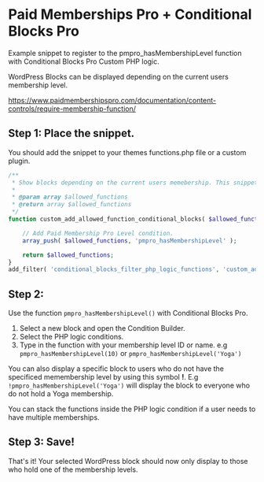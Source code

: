 # Paid Memberships Pro + Conditional Blocks Pro

Example snippet to register to the pmpro_hasMembershipLevel function with Conditional Blocks Pro Custom PHP logic.

WordPress Blocks can be displayed depending on the current users membership level.

https://www.paidmembershipspro.com/documentation/content-controls/require-membership-function/


## Step 1: Place the snippet.

You should add the snippet to your themes functions.php file or a custom plugin.

``` php
/**
 * Show blocks depending on the current users memebership. This snippet registers pmpro_hasMembershipLevel to be used with Conditional Blocks PHP logic.
 *
 * @param array $allowed_functions
 * @return array $allowed_functions
 */
function custom_add_allowed_function_conditional_blocks( $allowed_functions ) {

	// Add Paid Membership Pro Level condition.
	array_push( $allowed_functions, 'pmpro_hasMembershipLevel' );

	return $allowed_functions;
}
add_filter( 'conditional_blocks_filter_php_logic_functions', 'custom_add_allowed_function_conditional_blocks', 10, 1 );

```

## Step 2: 

Use the function `pmpro_hasMembershipLevel()` with Conditional Blocks Pro. 

1. Select a new block and open the Condition Builder. 
2. Select the PHP logic conditions.
3. Type in the function with your membership level ID or name. e.g `pmpro_hasMembershipLevel(10)` or `pmpro_hasMembershipLevel('Yoga')` 

You can also display a specific block to users who do not have the specificed memembership level by using this symbol **!**. 
E.g `!pmpro_hasMembershipLevel('Yoga')` will display the block to everyone who do not hold a Yoga membership.

You can stack the functions inside the PHP logic condition if a user needs to have multiple memberships.

## Step 3: Save!

That's it! Your selected WordPress block should now only display to those who hold one of the membership levels.
